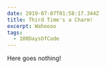 ```yaml
---
date: 2019-07-07T01:58:17.344Z
title: Third Time's a Charm!
excerpt: Wahoooo
tags:
  - 100DaysOfCode
---
```

Here goes nothing!
